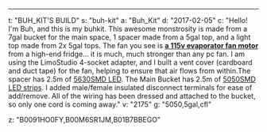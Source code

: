 ---
t: "BUH_KIT'S BUILD"
s: "buh-kit"
a: "Buh_Kit"
d: "2017-02-05"
c: "Hello! I'm Buh, and this is my buhkit. This awesome monstrosity is made from a 7gal bucket for the main space, 1 spacer made from a 5gal top, and a light top made from 2x 5gal tops. The fan you see is <strong><a href='http://www.amazon.com/gp/product/B0053Y2Y6Q/ref=as_li_tl?ie=UTF8&camp=1789&creative=390957&creativeASIN=B0053Y2Y6Q&linkCode=as2&tag=spacbuck-20&linkId=Q3KM4EYJKC77ZNFJ'>a 115v evaporator fan motor</a></strong> from a high-end fridge... it is much, much stronger than any pc fan. I am using the LimoStudio 4-socket adapter, and I built a vent cover (cardboard and duct tape) for the fan, helping to ensure that air flows from within.The spacer has 2.5m of <a href='https://amzn.to/30TZOZn'>5630SMD LED</a>. The Main Bucket has 2.5m of <a href='https://amzn.to/30OqRW0'>5050SMD LED strips</a>. I added male/female insulated disconnect terminals for ease of add/remove. All of the wiring has been dressed and attached to the bucket, so only one cord is coming away."
v: "2175"
g: "5050,5gal,cfl"

z: "B0091HO0FY,B00M6SR1JM,B01B7BBEGO"
